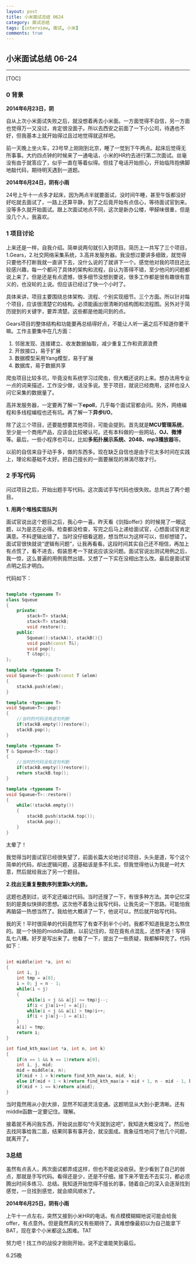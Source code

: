 ```yaml
---
layout: post
title: 小米面试总结 0624
category: 面试总结
tags: [interview, 面试, 小米]
comments: true
---
```



## 小米面试总结 06-24

---------------
[TOC]

### 0 背景
**2014年6月23日，阴**

自从上次小米面试失败之后，就没想着再去小米面。一方面觉得不自信，另一方面也觉得万一又没过，肯定很没面子。所以去西安之前面了一下小公司，待遇也不好，但我基本上就开始得过且过地觉得就这样吧。

前一天晚上坐火车，23号早上刚刚到北京，睡了一觉到下午两点。起床后觉得无所事事。大约四点钟的时候来了一通电话，小米的HR约去进行第二次面试。丝毫没有由于就答应了，似乎一直在等着似得。但挂了电话开始担心，开始临阵抱佛脚地敲代码，期待明天遇到一道题。
<!-- more -->

**2014年6月24日，阴有小雨**

24号上午十一点多才起床，因为两点半就要面试，没时间午睡，甚至午饭都没好好吃就去面试了，一路上还算平静，到了之后竟开始有点信心，等待面试官到来。没等多久就开始面试。跟上次面试地点不同，这次是新办公楼，甲醛味很重，但是没几个人，我喜欢。
### 1 项目讨论
上来还是一样，自我介绍。简单说两句就引入到项目。简历上一共写了三个项目，1.Gears，2.社交网络采集系统，3.高并发服务器。我没想过要讲多细致，就觉得只要他不打断我就一直讲下去，没什么说的了就讲下一个。感觉他对我的项目还比较感兴趣，每一个都问了具体的架构和流程，自认为答得不错，至少他问的问题都说上来了。但是还是有点遗憾，很多细节没想到要说，很多工作都是很有趣很有意义的，也没轮的上说。但应该已经过了快一个小时了。

具体来讲，项目主要围绕总体架构、流程、个别实现细节。三个方面。所以针对每个项目，应该很清楚它的结构。必须能画出很清晰的结构图和流程图。另外对于简历提到的关键字，要弄清楚。这些都是他能问到的点。

Gears项目的整体结构和功能要再总结得好点，不能让人听一遍之后不知道你要干嘛。工作主要集中在几方面：

1. 邻居发现、连接建立、收发数据抽取，减少重复工作和资源浪费
2. 开放接口，易于扩展
3. 数据模型采用Yang模型，易于扩展
4. 数据库，易于数据共享


爬虫项目比较多坑，毕竟没有系统学习过爬虫，但大概还说的上来。想办法用专业一点的词来描述，工作没少做，话没多说。至于项目，就说已经商用，这样也没人问它采集的数据量了。

高并发服务器，一定要再了解一下**epoll**，几乎每个面试官都会问。另外，网络编程和多线程编程也还有坑。再了解一下**异步I/O**。

除了这三个项目，还要能想要其他项目，可能会提到。首先就是**MCU管理系统**，至少是一个商用产品，应该会比较被认可。还有本科做的一些网站，**OJ、微博**等。最后，一些小程序也可以，比如**多拓扑展示系统、2048、mp3播放器**等。

以前的自信来自于动手多，做的东西多。现在缺乏自信也是由于花太多时间在实践上，理论和基础不太好。把自己擅长的一面要展现的淋漓尽致才行。

### 2 手写代码
问过项目之后，开始出题手写代码。这次面试手写代码也很失败。总共出了两个题目。

**1. 用两个堆栈实现队列**

面试官说出这个题目之后，我心中一喜。昨天看《剑指offer》的时候晃了一眼这题，以为是志在必得。检查都没检查，写完之后马上递给面试官，心想面试官肯定满意。不料逻辑出错了。当时没仔细看这题，想当然以为这样可以，但却想错了。面试官很快就说“逻辑有问题”，让我再看看。这段时间其实自己还不相信，再加上有点慌了，看不进去，假装思考一下就说应该没问题。面试官说出测试用例之后，我一惊，这么普遍的用例竟然出错。又想了一下实在没相出怎么改。最后是面试官点明之后才明白。

代码如下：

```c++

template <typename T>
class Squeue
{
	private:
		stack<T> stackA;
		stack<T> stackB;
		void restore();
	public:
		Squeue():stackA(), stackB(){}
		void push(const T&);
		void pop();
		T &top();
};

template <typename T>
void Squeue<T>::push(const T &elem)
{
	stackA.push(elem);
}

template <typename T>
void Squeue<T>::pop()
{
	//当时的代码没有这句判断
	if(stackB.empty())restore();
	stackB.pop();
}

template <typename T>
T & Squeue<T>::top()
{
	//当时的代码没有这句判断
	if(stackB.empty())restore();
	return stackB.top();
}

template <typename T>
void Squeue<T>::restore()
{
	while(!stackA.empty())
	{
		stackB.push(stackA.top());
		stackA.pop();
	}
}
```
太晕了！

我觉得当时面试官已经很失望了，前面长篇大论地讨论项目，头头是道，写个这个简单的代码，却出逻辑问题，这基础该是多不扎实。但我觉得他认为我是一时大意，然后就给我出了另一个题目。

**2.找出无重复整数序列里第k大的数。**

这题也遇到过，说不定还编过代码。当时还搜了一下，有很多种方法。其中记忆深刻的是类似快排的思想。这次他不着急让我写代码，让我先说一下思路。可能怕我再脑袋一热想当然了。我给他大概讲了一下，他说可以，然后就开始写代码。

我的天！平时很简单的代码竟然写了有查不到半个小时。我都不知道我是怎么熬住的。就一个快拍的middle函数，以前记住的，现在竟有点混乱，还想不通！写得乱七八糟。好歹是写出来了。他看了一下，提出了一些质疑，我都解释完了。代码如下：

```c++

int middle(int *a, int n)
{
	int i, j;
	int tmp = a[0];
	i = 0; j = n - 1;
	while(i < j)
	{
		while(i < j && a[j] <= tmp)j--;
		if(i < j)a[i++] = a[j];
		while(i < j && a[i] > tmp)i++;
		if(i < j)a[j--] = a[i];
	}
	a[i] = tmp;
	return i;
}

int find_kth_max(int *a, int n, int k)
{
	if(n == 1 && k == 1)return a[0];
	int i, j, mid;
	mid = middle(a, n);
	if(mid + 1 > k)return find_kth_max(a, mid, k);
	else if(mid + 1 < k)return find_kth_max(a + mid + 1, n - mid - 1, k - mid - 1);
	if(mid + 1 == k)return a[mid];
}

```

当时竟然用从小到大排，显然不知道灵活变通。这题明显从大到小更清晰。还有middle函数一定要记住。理解。

接着就不再问我东西，开始说出那句“今天就到这吧”，我知道大概没戏了。然后他去找同事给我二面，结果同事有事开会，就没面成。我象征性地问了他几个问题，就离开了。

### 3总结
虽然有点丢人，两次面试都弄成这样，但也不能说没收获。至少看到了自己的弱点，那就是手写代码。看得还是少，还是不仔细。接下来不管去不去实习，都必须腾出时间多练习、总结。我知道开始觉得不擅长的事，随着自己的深入会逐渐找到感觉，一旦找到感觉，就会顺风顺水了。

**2014年6月25日，阴有小雨**

上午十一点左右，突然又接到小米HR的电话。有点模模糊糊地说可能会给我offer，有点意外。但是竟然真的又有些期待了。真难想像最初以为自己能拿下BAT，现在拿个小米都这么困难。TAT

努力吧！找工作的战役才刚刚开始，说不定谁能笑到最后。

6.25晚
